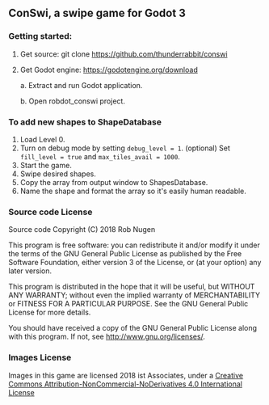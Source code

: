## ConSwi, a swipe game for Godot 3

### Getting started:

1. Get source:
	git clone https://github.com/thunderrabbit/conswi

2. Get Godot engine: https://godotengine.org/download

   a. Extract and run Godot application.

   b. Open robdot_conswi project.

### To add new shapes to ShapeDatabase

1. Load Level 0.
2. Turn on debug mode by setting `debug_level = 1`.
   (optional) Set `fill_level = true` and `max_tiles_avail = 1000`.
3. Start the game.
4. Swipe desired shapes.
5. Copy the array from output window to ShapesDatabase.
6. Name the shape and format the array so it's easily human readable.


### Source code License

Source code Copyright (C) 2018  Rob Nugen

This program is free software: you can redistribute it and/or modify
it under the terms of the GNU General Public License as published by
the Free Software Foundation, either version 3 of the License, or
(at your option) any later version.

This program is distributed in the hope that it will be useful,
but WITHOUT ANY WARRANTY; without even the implied warranty of
MERCHANTABILITY or FITNESS FOR A PARTICULAR PURPOSE.  See the
GNU General Public License for more details.

You should have received a copy of the GNU General Public License
along with this program.  If not, see <http://www.gnu.org/licenses/>.

### Images License

Images in this game are licensed 2018 ist Associates, under a [Creative Commons Attribution-NonCommercial-NoDerivatives 4.0 International License](http://creativecommons.org/licenses/by-nc-nd/4.0/)

